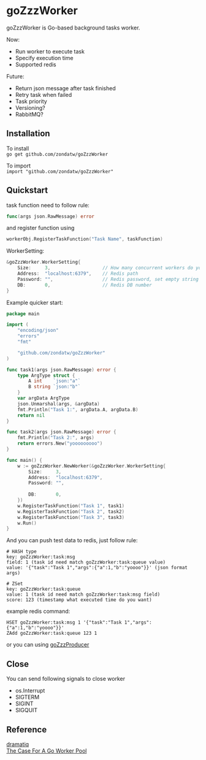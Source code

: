 # goZzzWorker

goZzzWorker is Go-based background tasks worker.  

Now:  

* Run worker to execute task
* Specify execution time  
* Supported redis

Future:  

* Return json message after task finished
* Retry task when failed
* Task priority
* Versioning?
* RabbitMQ?

## Installation

To install  
`go get github.com/zondatw/goZzzWorker`  

To import  
`import "github.com/zondatw/goZzzWorker"`  

## Quickstart

task function need to follow rule:  
```go
func(args json.RawMessage) error
```

and register function using  
```go
workerObj.RegisterTaskFunction("Task Name", taskFunction)
```

WorkerSetting:  
```go
&goZzzWorker.WorkerSetting{
    Size:     3,                   // How many concurrent workers do you want
    Address:  "localhost:6379",    // Redis path
    Password: "",                  // Redis password, set empty string if no password 
    DB:       0,                   // Redis DB number
}
```

Example quicker start:  
```go
package main

import (
	"encoding/json"
	"errors"
	"fmt"

	"github.com/zondatw/goZzzWorker"
)

func task1(args json.RawMessage) error {
	type ArgType struct {
		A int    `json:"a"`
		B string `json:"b"`
	}
	var argData ArgType
	json.Unmarshal(args, &argData)
	fmt.Println("Task 1:", argData.A, argData.B)
	return nil
}

func task2(args json.RawMessage) error {
	fmt.Println("Task 2:", args)
	return errors.New("yooooooooo")
}

func main() {
	w := goZzzWorker.NewWorker(&goZzzWorker.WorkerSetting{
		Size:     3,
		Address:  "localhost:6379",
        Password: "",
        
		DB:       0,
	})
	w.RegisterTaskFunction("Task 1", task1)
	w.RegisterTaskFunction("Task 2", task2)
	w.RegisterTaskFunction("Task 3", task3)
	w.Run()
}
```

And you can push test data to redis, just follow rule:
```text
# HASH type
key: goZzzWorker:task:msg
field: 1 (task id need match goZzzWorker:task:queue value)
value: '{"task":"Task 1","args":{"a":1,"b":"yoooo"}}' (json format args)

# ZSet
key: goZzzWorker:task:queue
value: 1 (task id need match goZzzWorker:task:msg field)
score: 123 (timestamp what executed time do you want)
```

example redis command:
```redis
HSET goZzzWorker:task:msg 1 '{"task":"Task 1","args":{"a":1,"b":"yoooo"}}'
ZAdd goZzzWorker:task:queue 123 1
```

or you can using [goZzzProducer](http://github.com/zondatw/goZzzProducer)  

## Close

You can send following signals to close worker  

* os.Interrupt
* SIGTERM
* SIGINT
* SIGQUIT

## Reference

[dramatiq](https://dramatiq.io/index.html)  
[The Case For A Go Worker Pool](https://brandur.org/go-worker-pool)  